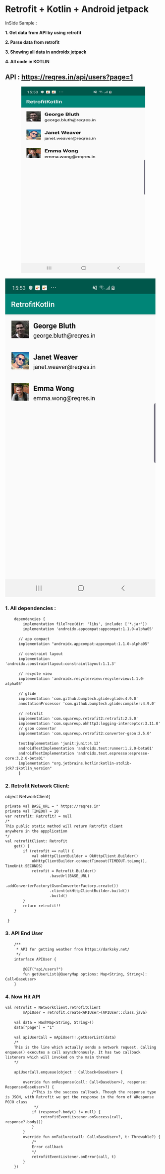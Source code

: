 # Retrofit + Kotlin + Android jetpack


InSide Sample :

**1. Get data from API by using retrofit**


**2. Parse data from retrofit**

**3. Showing all data in androidx jetpack**

**4. All code in KOTLIN**

## API :  https://reqres.in/api/users?page=1

<p align="center">
  <img width="400" height="600" src="https://github.com/datanapps/RetrofitKotlin/blob/master/screens/screen_1.png">
</p>

![alt text](https://github.com/datanapps/RetrofitKotlin/blob/master/screens/screen_1.png)


### 1. All dependencies :

        dependencies {
            implementation fileTree(dir: 'libs', include: ['*.jar'])
            implementation 'androidx.appcompat:appcompat:1.1.0-alpha05'

          // app compact
          implementation "androidx.appcompat:appcompat:1.1.0-alpha05"

          // constraint layout
          implementation 'androidx.constraintlayout:constraintlayout:1.1.3'

          // recycle view
          implementation 'androidx.recyclerview:recyclerview:1.1.0-alpha05'

          // glide
          implementation 'com.github.bumptech.glide:glide:4.9.0'
          annotationProcessor 'com.github.bumptech.glide:compiler:4.9.0'

          // retrofit
          implementation 'com.squareup.retrofit2:retrofit:2.5.0'
          implementation 'com.squareup.okhttp3:logging-interceptor:3.11.0'
          // gson convertor
          implementation 'com.squareup.retrofit2:converter-gson:2.5.0'

          testImplementation 'junit:junit:4.12'
          androidTestImplementation 'androidx.test:runner:1.2.0-beta01'
          androidTestImplementation 'androidx.test.espresso:espresso-core:3.2.0-beta01'
          implementation "org.jetbrains.kotlin:kotlin-stdlib-jdk7:$kotlin_version"
          }
          
          
### 2. Retrofit Network Client:

 object NetworkClient{


    private val BASE_URL = " https://reqres.in"
    private val TIMEOUT = 10
    var retrofit: Retrofit? = null
    /*
    This public static method will return Retrofit client
    anywhere in the appplication
    */
    val retrofitClient: Retrofit
        get() {
            if (retrofit == null) {
                val okHttpClientBuilder = OkHttpClient.Builder()
                okHttpClientBuilder.connectTimeout(TIMEOUT.toLong(), TimeUnit.SECONDS)
                retrofit = Retrofit.Builder()
                        .baseUrl(BASE_URL)
                        .addConverterFactory(GsonConverterFactory.create())
                        .client(okHttpClientBuilder.build())
                        .build()
            }
            return retrofit!!
        }

     }

### 3. API End User

        /**
         * API for getting weather from https://darksky.net/
         */
        interface APIUser {

            @GET("api/users?")
            fun getUserList(@QueryMap options: Map<String, String>): Call<BaseUser>
        }
        
### 4. Now Hit API 


    val retrofit = NetworkClient.retrofitClient
            mApiUser = retrofit.create<APIUser>(APIUser::class.java)

        val data = HashMap<String, String>()
        data["page"] = "1"

        val apiUserCall = mApiUser!!.getUserList(data)
        /*
        This is the line which actually sends a network request. Calling enqueue() executes a call asynchronously. It has two callback listeners which will invoked on the main thread
        */

        apiUserCall.enqueue(object : Callback<BaseUser> {

            override fun onResponse(call: Call<BaseUser>?, response: Response<BaseUser>?) {
                /*This is the success callback. Though the response type is JSON, with Retrofit we get the response in the form of WResponse POJO class
                 */
                if (response?.body() != null) {
                    retrofitEventListener.onSuccess(call, response?.body())
                }
            }
            override fun onFailure(call: Call<BaseUser>?, t: Throwable?) {
                /*
                Error callback
                */
                retrofitEventListener.onError(call, t)
            }
        })


